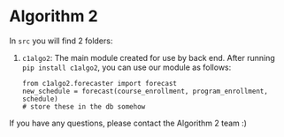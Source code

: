 # Algorithm 2

In `src` you will find 2 folders:
1. `c1algo2`: The main module created for use by back end. After running `pip install c1algo2`, you can use our module as follows:
    ```
    from c1algo2.forecaster import forecast
    new_schedule = forecast(course_enrollment, program_enrollment, schedule)
    # store these in the db somehow
    ```

If you have any questions, please contact the Algorithm 2 team :)
